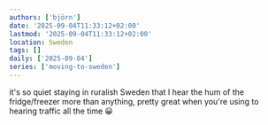 ```yaml
---
authors: ['björn']
date: '2025-09-04T11:33:12+02:00'
lastmod: '2025-09-04T11:33:12+02:00'
location: Sweden
tags: []
daily: ['2025-09-04']
series: ['moving-to-sweden']
---
```

it's so quiet staying in ruralish Sweden that I hear the hum of the fridge/freezer more than anything, pretty great when you're using to hearing traffic all the time 😀
